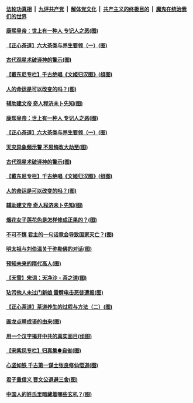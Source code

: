 

####  [法轮功真相](../../../../basic/blob/master/README.md?t=06211331) &nbsp;|&nbsp; [九评共产党](../../../../9ping.md/blob/master/README.md?t=06211331) &nbsp;|&nbsp; [解体党文化](../../../../jtdwh.md/blob/master/README.md?t=06211331)  &nbsp;|&nbsp; [共产主义的终极目的](../../../../gczydzjmd.md/blob/master/README.md?t=06211331) &nbsp;|&nbsp; [魔鬼在统治我们的世界](../../../../mgztzwmdsj.md/blob/master/README.md?t=06211331) 

#### [康熙皇帝：世上有一种人 专记人之恶(图)](../pages/p7/937141.md?t=06211331) 

#### [【正心茶道】六大茶类与养生要领（一）(图)](../pages/p7/936910.md?t=06211331) 

#### [古代观星术破译神的警示(图)](../pages/p7/936938.md?t=06211331) 

#### [【戴东尼专栏】千古绝唱《文姬归汉图》(组图)](../pages/p7/933598.md?t=06211331) 

#### [人的命运是可以改变的吗？(图)](../pages/p7/936633.md?t=06211331) 

#### [辅助建文帝 奇人程济未卜先知(图)](../pages/p7/936751.md?t=06211331) 

#### [康熙皇帝：世上有一种人 专记人之恶(图)](../pages/p7/937141.md?t=06211331) 

#### [【正心茶道】六大茶类与养生要领（一）(图)](../pages/p7/936910.md?t=06211331) 

#### [天灾异象频示警 不思悔改大劫至(图)](../pages/p7/937076.md?t=06211331) 

#### [古代观星术破译神的警示(图)](../pages/p7/936938.md?t=06211331) 

#### [【戴东尼专栏】千古绝唱《文姬归汉图》(组图)](../pages/p7/933598.md?t=06211331) 

#### [人的命运是可以改变的吗？(图)](../pages/p7/936633.md?t=06211331) 

#### [辅助建文帝 奇人程济未卜先知(图)](../pages/p7/936751.md?t=06211331) 

#### [烟花女子莲花色是怎样修成正果的？(图)](../pages/p7/936627.md?t=06211331) 

#### [不可不慎 君主的一句话竟会导致国家灭亡？(图)](../pages/p7/936921.md?t=06211331) 

#### [明太祖与刘伯温关于弥勒佛的对话(图)](../pages/p7/936918.md?t=06211331) 

#### [预知未来的隋代高人(图)](../pages/p7/936519.md?t=06211331) 

#### [【天雪】宋词：天净沙・茶之道(图)](../pages/p7/936606.md?t=06211331) 

#### [玷污他人未过门新娘 雷劈电击恶徒遭报(图)](../pages/p7/936730.md?t=06211331) 

#### [【正心茶道】茶道养生的过程与方法（二）(图)](../pages/p7/936188.md?t=06211331) 

#### [画龙点睛成语的由来(图)](../pages/p7/936521.md?t=06211331) 

#### [用一个汉字揭开中共的真实面目(组图)](../pages/p7/936605.md?t=06211331) 

#### [【宋紫凤专栏】归真集●自省(图)](../pages/p7/936715.md?t=06211331) 

#### [心坚如铁 千古第一谋士张良修仙悟道(图)](../pages/p7/936518.md?t=06211331) 

#### [君子重信义 晋文公退避三舍(图)](../pages/p7/936517.md?t=06211331) 

#### [中国人的姓氏里暗藏着哪些玄机？(图)](../pages/p7/936608.md?t=06211331) 

